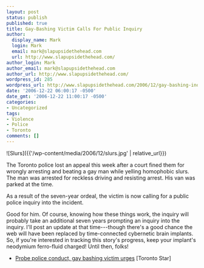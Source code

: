 ```yaml
---
layout: post
status: publish
published: true
title: Gay-Bashing Victim Calls For Public Inquiry
author:
  display_name: Mark
  login: Mark
  email: mark@slapupsidethehead.com
  url: http://www.slapupsidethehead.com/
author_login: Mark
author_email: mark@slapupsidethehead.com
author_url: http://www.slapupsidethehead.com/
wordpress_id: 285
wordpress_url: http://www.slapupsidethehead.com/2006/12/gay-bashing-inquiry/
date: '2006-12-22 06:00:17 -0500'
date_gmt: '2006-12-22 11:00:17 -0500'
categories:
- Uncategorized
tags:
- Violence
- Police
- Toronto
comments: []
---
```

![Slurs]({{'/wp-content/media/2006/12/slurs.jpg' | relative_url}})

The Toronto police lost an appeal this week after a court fined them for wrongly arresting and beating a gay man while yelling homophobic slurs. The man was arrested for reckless driving and resisting arrest. His van was parked at the time.

As a result of the seven-year ordeal, the victim is now calling for a public police inquiry into the incident.

Good for him. Of course, knowing how these things work, the inquiry will probably take an additional seven years prompting an inquiry into the inquiry. I'll post an update at that time---though there's a good chance the web will have been replaced by time-connected cybernetic brain implants. So, if you're interested in tracking this story's progress, keep your implant's neodymium ferro-fluid charged! Until then, folks!

- [Probe police conduct, gay bashing victim urges](http://www.thestar.com/News/article/163985) [Toronto Star]
